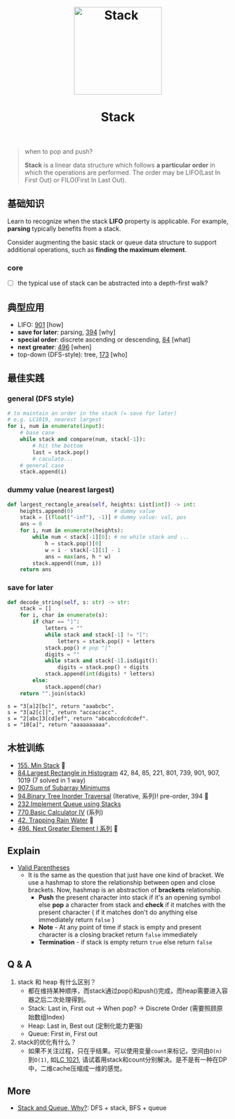 <h1 align="center">
<br>
  <a href="https://www.wikiwand.com/en/Stack_(abstract_data_type)"><img src="https://i.imgur.com/O6tbQ6f.png" alt="Stack" width=200"></a>
  <br>
    <br>
  Stack
  <br><br>
</h1>

> when to pop and push?
> 
> **Stack** is a linear data structure which follows **a particular order** in which the operations are performed. The order may be LIFO(Last In First Out) or FILO(First In Last Out).

## 基础知识

Learn to recognize when the stack **LIFO** property is applicable. For example, **parsing** typically benefits from a stack. 

Consider augmenting the basic stack or queue data structure to support additional operations, such as **finding the maximum element**. 

### core

- [ ] the typical use of stack can be abstracted into a depth-first walk?

## 典型应用


- LIFO: [901](https://leetcode.com/problems/online-stock-span/) [how]
- **save for later**: parsing, [394](https://leetcode.com/problems/decode-string/)  [why]
- **special order**: discrete ascending or descending, [84](https://leetcode.com/problems/largest-rectangle-in-histogram/) [what]
- **next greater**: [496](https://leetcode.com/problems/next-greater-element-i/)  [when]
- top-down (DFS-style): tree, [173](https://leetcode.com/problems/binary-search-tree-iterator/)  [who]

## 最佳实践

### general (DFS style)

``` python 
# to maintain an order in the stack (= save for later)
# e.g. LC1019, nearest largest 
for i, num in enumerate(input):
	# base case 
	while stack and compare(num, stack[-1]):
		# hit the bottom 
		last = stack.pop()
		# caculate...
	# general case 
	stack.append(i)
```

### dummy value (nearest largest) 

``` python
def largest_rectangle_area(self, heights: List[int]) -> int:
    heights.append(0)             # dummy value 
    stack = [(float("-inf"), -1)] # dummy value: val, pos 
    ans = 0
    for i, num in enumerate(heights):
        while num < stack[-1][0]: # no while stack and ...
            h = stack.pop()[0]
            w = i - stack[-1][1] - 1
            ans = max(ans, h * w)
        stack.append((num, i))
    return ans
```

### save for later 

``` python
def decode_string(self, s: str) -> str:
    stack = []
    for i, char in enumerate(s):
        if char == "]":
            letters = ""
            while stack and stack[-1] != "[":
                letters = stack.pop() + letters
            stack.pop() # pop "["
            digits = ""
            while stack and stack[-1].isdigit():
                digits = stack.pop() + digits 
            stack.append(int(digits) * letters)
        else:
            stack.append(char)
    return "".join(stack)
```

```
s = "3[a]2[bc]", return "aaabcbc".
s = "3[a2[c]]", return "accaccacc".
s = "2[abc]3[cd]ef", return "abcabccdcdcdef".
s = "10[a]", return "aaaaaaaaaa".
```

## 木桩训练

* [155. Min Stack](https://leetcode.com/problems/min-stack/) 🌟
* [84.Largest Rectangle in Histogram](https://leetcode.com/problems/largest-rectangle-in-histogram/) 42, 84, 85, 221, 801, 739, 901, 907, 1019 (7 solved in 1 way)
* [907.Sum of Subarray Minimums](https://leetcode.com/problems/sum-of-subarray-minimums/) 
* [94.Binary Tree Inorder Traversal](https://leetcode.com/problems/binary-tree-inorder-traversal/description/) (Iterative, 系列)!  pre-order, 394 🌟
* [232.Implement Queue using Stacks](https://leetcode.com/problems/implement-queue-using-stacks/)
* [770.Basic Calculator IV](https://leetcode.com/problems/basic-calculator-iv/) (系列)
* [42. Trapping Rain Water](https://leetcode.com/problems/trapping-rain-water/) 🌟
* [496. Next Greater Element I 系列](https://leetcode.com/problems/next-greater-element-i/) 🌟 

## Explain

- [Valid Parentheses](https://leetcode.com/problems/valid-parentheses/)
	- It is the same as the question that just have one kind of bracket. We use a hashmap to store the relationship between open and close brackets. Now, hashmap is an abstraction of **brackets** relationship.
		- **Push** the present character into stack if it's an opening symbol else **pop** a character from stack and **check** if it matches with the present character ( if it matches don't do anything else immediately return `false` )
		- **Note** - At any point of time if stack is empty and present character is a closing bracket return `false` immediately
		- **Termination** - if stack is empty return `true` else return `false`	

## Q & A

1. stack 和 heap 有什么区别？
	- 都在维持某种顺序，而stack通过pop()和push()完成，而heap需要进入容器之后二次处理得到。
	- Stack: Last in, First out -> When pop? -> Discrete Order (需要照顾原始数组Index)
	- Heap: Last in, Best out (定制化能力更强)
	- Queue: First in, First out
2. stack的优化有什么？
	- 如果不关注过程，只在乎结果。可以使用变量`count`来标记，空间由`O(n)`到`O(1)`, 如[LC 1021](https://leetcode.com/problems/remove-outermost-parentheses/), 请试着用stack和count分别解决。是不是有一种在DP中，二维cache压缩成一维的感觉。

## More

- [Stack and Queue, Why?](https://stackoverflow.com/questions/2074970/stack-and-queue-why): DFS + stack, BFS + queue	